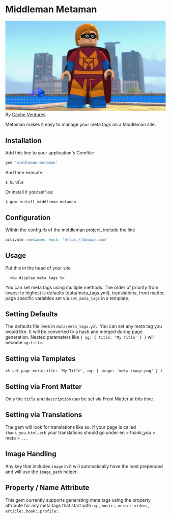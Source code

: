 # Middleman Metaman
![Metman Logo](metaman.jpg)
By [Cache Ventures](https://cacheventures.com).

Metaman makes it easy to manage your meta tags on a Middleman site.

## Installation

Add this line to your application's Gemfile:

```ruby
gem 'middleman-metaman'
```

And then execute:

    $ bundle

Or install it yourself as:

    $ gem install middleman-metaman

## Configuration

Within the config.rb of the middleman project, include the line

```ruby
activate :metaman, host: 'https://domain.com'
```

## Usage

Put this in the head of your site

```erb
  <%= display_meta_tags %>
```

You can set meta tags using multiple methods. The order of priority from lowest
to highest is defaults (data/meta_tags.yml), translations, front matter,
page specific variables set via `set_meta_tags` in
a template.

## Setting Defaults

The defaults file lives in `data/meta_tags.yml`. You can set any meta tag you
would like. It will be converted to a hash and merged during page generation.
Nested parameters like `{ og: { title: 'My Title' } }` will become `og:title`.

## Setting via Templates

```erb
<% set_page_meta(title: 'My Title', og: { image: 'meta-image.png' } )
```

## Setting via Front Matter

Only the `title` and `description` can be set via Front Matter at this time.

## Setting via Translations

The gem will look for translations like so. If your page is called
`thank_you.html.erb` your translations should go under en > thank_you > meta > `...`

## Image Handling

Any key that includes `image` in it will automatically have the host prepended
and will use the `image_path` helper.

## Property / Name Attribute

This gem currently supports  generating meta tags using the
property attribute for any meta tags that start with `og:`, `music:`, `music:`, `video:`, `article:`, `book:`, `profile:`.
